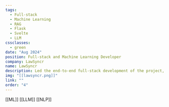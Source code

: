 ```yaml
---
tags:
  - Full-stack
  - Machine Learning
  - RAG
  - Flask
  - Svelte
  - LLM
cssclasses:
  - green
date: "Aug 2024"
position: Full-stack and Machine Learning Developer
company: LawSyncr
name: LawSyncr
description: Led the end-to-end full-stack development of the project, including the implementation of a Minimum Viable Product (MVP) with integrated machine learning components.
img: "[[lawsyncr.png]]"
link: ""
order: "4"
---
```



[[ML]]
[[LLM]]
[[NLP]]

